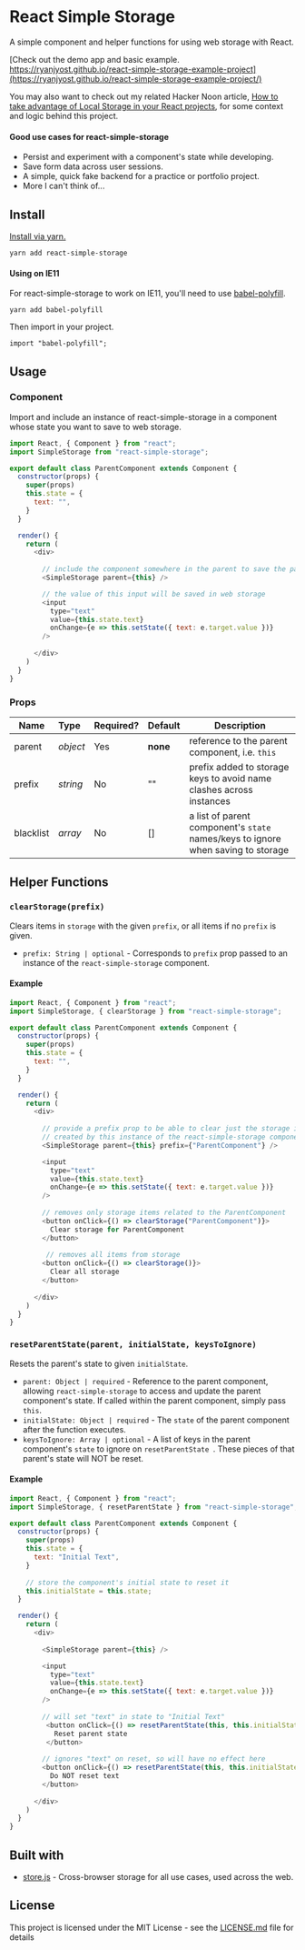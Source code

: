 # React Simple Storage

A simple component and helper functions for using web storage with React.

[Check out the demo app and basic example. https://ryanjyost.github.io/react-simple-storage-example-project](https://ryanjyost.github.io/react-simple-storage-example-project/)

You may also want to check out my related Hacker Noon article, [How to take advantage of Local Storage in your React projects](https://hackernoon.com/how-to-take-advantage-of-local-storage-in-your-react-projects-a895f2b2d3f2), for some context and logic behind this project.

#### Good use cases for react-simple-storage
* Persist and experiment with a component's state while developing.
* Save form data across user sessions.
* A simple, quick fake backend for a practice or portfolio project.
* More I can't think of... 

## Install

[Install via yarn.](https://www.npmjs.com/package/yarn)
```
yarn add react-simple-storage
```
#### Using on IE11
For react-simple-storage to work on IE11, you'll need to use [babel-polyfill](https://babeljs.io/docs/usage/polyfill/).
```
yarn add babel-polyfill
```
Then import in your project.
```
import "babel-polyfill";
```

## Usage

### Component

Import and include an instance of react-simple-storage in a component whose state you want to save to web storage.
```javascript
import React, { Component } from "react";
import SimpleStorage from "react-simple-storage";

export default class ParentComponent extends Component {
  constructor(props) { 
    super(props)
    this.state = {
      text: "",
    }
  }

  render() {
    return ( 
      <div>
      
        // include the component somewhere in the parent to save the parent's state in web storage
        <SimpleStorage parent={this} />

        // the value of this input will be saved in web storage
        <input
          type="text"
          value={this.state.text}
          onChange={e => this.setState({ text: e.target.value })}
        />
        
      </div>
    ) 
  }
}
```

### Props
| Name             | Type            |Required? | Default      | Description
| ---------------- |:--------------- |:-------- | ------------ |-------------
| parent           | *object*        | Yes      | **none**     | reference to the parent component, i.e. `this`
| prefix           | *string*        | No       | ""           | prefix added to storage keys to avoid name clashes across instances     
| blacklist        | *array*         | No       | []           | a list of parent component's `state` names/keys to ignore when saving to storage   



## Helper Functions
### `clearStorage(prefix)`
Clears items in `storage` with the given `prefix`, or all items if no `prefix` is given.
* `prefix: String | optional` - Corresponds to `prefix` prop passed to an instance of the `react-simple-storage` 
component.

#### Example
```javascript
import React, { Component } from "react";
import SimpleStorage, { clearStorage } from "react-simple-storage";

export default class ParentComponent extends Component {
  constructor(props) { 
    super(props)
    this.state = {
      text: "",
    }
  }

  render() {
    return ( 
      <div>
      
        // provide a prefix prop to be able to clear just the storage items 
        // created by this instance of the react-simple-storage component
        <SimpleStorage parent={this} prefix={"ParentComponent"} />

        <input
          type="text"
          value={this.state.text}
          onChange={e => this.setState({ text: e.target.value })}
        />
        
        // removes only storage items related to the ParentComponent
        <button onClick={() => clearStorage("ParentComponent")}>
          Clear storage for ParentComponent
        </button>
        
         // removes all items from storage
        <button onClick={() => clearStorage()}>
          Clear all storage
        </button>
        
      </div>
    ) 
  }
}
```


### `resetParentState(parent, initialState, keysToIgnore)`
Resets the parent's state to given `initialState`. 
* `parent: Object | required` - Reference to the parent component, allowing `react-simple-storage` to access and update 
the parent component's state. If called within the parent component, simply pass `this`.
* `initialState: Object | required` - The `state` of the parent component after the function executes.
* `keysToIgnore: Array | optional` - A list of keys in the parent component's `state` to ignore on `resetParentState
`. These pieces of that parent's state will NOT be reset.

#### Example

```javascript
import React, { Component } from "react";
import SimpleStorage, { resetParentState } from "react-simple-storage";

export default class ParentComponent extends Component {
  constructor(props) { 
    super(props)
    this.state = {
      text: "Initial Text",
    }
    
    // store the component's initial state to reset it
    this.initialState = this.state;
  }

  render() {
    return ( 
      <div>
      
        <SimpleStorage parent={this} />

        <input
          type="text"
          value={this.state.text}
          onChange={e => this.setState({ text: e.target.value })}
        />
        
        // will set "text" in state to "Initial Text"
         <button onClick={() => resetParentState(this, this.initialState)}>
           Reset parent state
         </button>
        
        // ignores "text" on reset, so will have no effect here
        <button onClick={() => resetParentState(this, this.initialState, ['text'])}>
          Do NOT reset text
        </button>
        
      </div>
    ) 
  }
}
```

## Built with
* [store.js](https://github.com/marcuswestin/store.js) - Cross-browser storage for all use cases, used across the web.

## License

This project is licensed under the MIT License - see the [LICENSE.md](LICENSE.md) file for details
